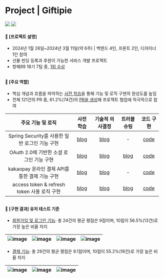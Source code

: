 ####  
# Project | Giftipie
<a href="https://github.com/Gift-For-You-Project/gift-for-you-BE"><img src="https://img.shields.io/badge/repository-backend repository-2677d0"/></a> <a href="https://jisulee-shsf.tistory.com/category/%F0%9F%93%8C%20Project%20%7C%20Giftipie"><img src="https://img.shields.io/badge/blog-project blog-2677d0"/></a>
#### 📌 [프로젝트 설명]
- 2024년 1월 26일~2024년 3월 11일(약 6주) | 백엔드 4인, 프론트 2인, 디자이너 1인 참여
- 선물 펀딩 등록과 후원이 가능한 서비스 개발 프로젝트 
- 항해99 18기 7팀 중, [1위 수상](https://github.com/jisulee-shsf/java-spring-boot-project/assets/109773795/f68ffdda-8206-4242-b37f-06e7a3e1bdc7)
##
#### 📌 [주요 역할]
- 핵심 개념과 흐름을 파악하는 [사전 학습](https://jisulee-shsf.tistory.com/category/%F0%9F%93%8C%20Project%20%7C%20Giftipie/Web%20%26%20Spring)을 통해 기능 및 로직 구현의 완성도를 높임
- 전체 121건의 PR 중, 61.2%(74건)의 [PR을 생성](https://github.com/Gift-For-You-Project/gift-for-you-BE/pulls?page=1&q=is%3Apr+is%3Aclosed+author%3Ajisulee-shsf)해 프로젝트 협업에 적극적으로 참여

|주요 기능 및 로직|사전 학습|기술적 의사결정|트러블 슈팅|코드 구현|
|:---:|:---:|:---:|:---:|:---:|
|Spring Security를 사용한 일반 로그인 기능 구현　|[blog](https://jisulee-shsf.tistory.com/438)|[blog](https://jisulee-shsf.tistory.com/432)|-|[code](./src/main/java/com/giftforyoube/global/jwt/filter/JwtAuthenticationFilter.java)|
|OAuth 2.0에 기반한 소셜 로그인 기능 구현　|[blog](https://jisulee-shsf.tistory.com/437)|[blog](https://jisulee-shsf.tistory.com/432)|[blog](https://jisulee-shsf.tistory.com/464)|[code](./src/main/java/com/giftforyoube/user/service)|
|kakaopay 온라인 결제 API를 통한 결제 기능 구현　|[blog](https://jisulee-shsf.tistory.com/434)|[blog](https://jisulee-shsf.tistory.com/433)|-|[code](./src/main/java/com/giftforyoube/donation/service/DonationService.java)|
|access token & refresh token 사용 로직 구현　|[blog](https://jisulee-shsf.tistory.com/431)|[blog](https://jisulee-shsf.tistory.com/415)|[blog](https://jisulee-shsf.tistory.com/457)|[code](./src/main/java/com/giftforyoube/global/jwt/filter/JwtAuthorizationFilter.java)|
##
#### 📌 [구현 결과] 유저 테스트 기준
- [회원가입 및 로그인 기능](https://jisulee-shsf.tistory.com/455): 총 24건의 평균 평점은 9점이며, 10점이 56.5%(13건)로 가장 높은 비율 차지
  
|![image](https://github.com/jisulee-shsf/java-spring-boot-project/assets/109773795/178c44da-31f7-46c7-a3d2-526c7b01c98f)|![image](https://github.com/jisulee-shsf/java-spring-boot-project/assets/109773795/664328a2-b013-482a-9024-f3517f0b1dd3)|![image](https://github.com/jisulee-shsf/save-postgresql/assets/109773795/9b35f028-3b77-477f-9130-e7f6c7bfdbb8)|![image](https://github.com/jisulee-shsf/save-postgresql/assets/109773795/aad0e02e-745a-4c8b-bba7-4e86bde78a06)|
|:---:|:---:|:---:|:---:|

- [결제 기능](https://jisulee-shsf.tistory.com/462): 총 29건의 평균 평점은 9.1점이며, 10점이 55.2%(16건)로 가장 높은 비율 차지
  
|![image](https://github.com/jisulee-shsf/save-postgresql/assets/109773795/318dd62a-a6b3-47cd-9096-fe976a0251dd)|![image](https://github.com/jisulee-shsf/save-postgresql/assets/109773795/be9832c8-ea19-4f0d-ad0d-f4a778421450)|![image](https://github.com/jisulee-shsf/save-postgresql/assets/109773795/0c48a130-a16b-45cb-a12e-38fd991b58de)|
|:---:|:---:|:---:|

####
